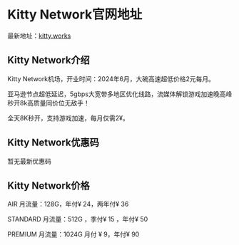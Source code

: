 # Kitty Network官网地址

最新地址：[kitty.works](https://url.gogogomiao.one/QYTN)

## Kitty Network介绍

Kitty Network机场，开业时间：2024年6月，大碗高速超低价格2元每月。

亚马逊节点超低延迟，5gbps大宽带多地区优化线路，流媒体解锁游戏加速晚高峰秒开8k高质量同价位无敌手！

全天8K秒开，支持游戏加速，每月仅需2¥。

## Kitty Network优惠码

暂无最新优惠码

## Kitty Network价格

AIR 月流量：128G，年付¥ 24，两年付¥ 36

STANDARD 月流量：512G ，季付¥ 15 ，年付¥ 50

PREMIUM 月流量：1024G 月付 ¥ 9，年付¥ 90


